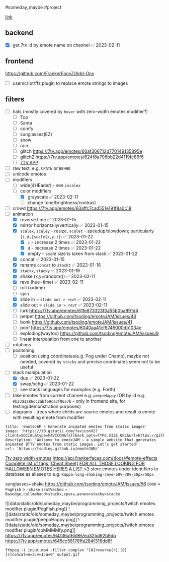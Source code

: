#someday_maybe #project

[link](https://github.com/rprtr258/twitch-emotes-modifier-plugin/pull/1)

## backend
- [x] get 7tv id by emote name on channel ✅ 2023-02-11

## frontend
https://github.com/FrankerFaceZ/Add-Ons
- [ ] userscript/ffz plugin to replace emote strings to images

## filters
- [ ] hats (mostly covered by `hover` with zero-width emotes modifier?)
    - [ ] Top
    - [ ] Santa
    - [ ] comfy
    - [ ] sunglasses(EZ)
    - [ ] snow
    - [ ] rain
    - [ ] glitch https://7tv.app/emotes/60af306712d770149135895e
    - [ ] glitch2 https://7tv.app/emotes/624f8a706bb22d4119fc86f6
    - [ ] [7TV.APP](https://7tv.app/emotes?sortBy=popularity&page=0&filter=%5Bobject%20Object%5D)
- [ ] raw text, e.g. `СРАТЬ` or `ВЕЧНО`
- [ ] unicode emotes
- [ ] modifiers
    - [ ] wide(4HEader) - see `iscalex`
    - [ ] color modifiers
        - [x] grayscale ✅ 2023-02-11
        - [ ] change tone/brightness/contrast
- [ ] crowd https://7tv.app/emotes/63affc7cad551e191f8a0c18
- [ ] animation
    - [x] reverse time ✅ 2023-01-15
    - [x] mirror horizontally/vertically ✅ 2023-01-15
    - [x] `scalex`, `scaley` - resize, `scalet` - speedup/slowdown; particularly `{i,d,}scale{x,y,t}`: ✅ 2023-01-22
        - [x] `i` - `i`ncrease 2 times ✅ 2023-01-22
        - [x] `d` - `d`ecrease 2 times ✅ 2023-01-22
        - [x] empty - scale size is taken from stack ✅ 2023-01-22
    - [x] concat ✅ 2023-01-15
    - [x] rename `concat` to `stackt` ✅ 2023-01-16
    - [x] `stackx`, `stacky` ✅ 2023-01-16
    - [x] shake (x,y=random()) ✅ 2023-02-11
    - [x] rave (hue=time) ✅ 2023-02-11
    - [ ] roll (x=time)
    - [ ] spin
    - [x] slide in = `slide out > revt` ✅ 2023-02-11
    - [x] slide out = `slide in > revt` ✅ 2023-02-11
    - [ ] lurk https://7tv.app/emotes/61fe873323f0a55b0ba891d4
    - [ ] petpet https://github.com/tsoding/emoteJAM/issues/46
    - [ ] bonk https://github.com/tsoding/emoteJAM/issues/41
    - [ ] poof https://7tv.app/emotes/6040aa41cf6746000db1034e
    - [ ] exploding(waytoo) https://github.com/tsoding/emoteJAM/issues/9
    - [ ] linear interpolation from one to another
- [ ] rotations
- [ ] positoning
    - [ ] position using coordinates(e.g. Pog under Champ), maybe not needed, covered by `stacky` and precise coordinates seem not to be useful
- [ ] stack manipulation
    - [x] dup ✅ 2023-01-22
    - [x] swap/xchg ✅ 2023-01-22
    - [ ] see stack languages for examples (e.g. Forth)
- [ ] take emotes from current channel e.g. `peepoHappy` (OR by id e.g. `#b23d1a86cc2abf69ca3f0657b` - only in frontend site, for testing/demonstration purposes)
- [ ] diagrams - trees where childs are source emotes and result is emote with resulting emote from modifier

```embed
title: 'emoteJAM — Generate animated emotes from static images'
image: 'https://t0.gstatic.com/faviconV2?client=SOCIAL&type=FAVICON&fallback_opts=TYPE,SIZE,URL&url=https://github.io/emoteJAM/&size=128'
description: 'Welcome to emoteJAM — a simple website that generates animated BTTV emotes from static images. Let’s get started!'
url: 'https://tsoding.github.io/emoteJAM/'
```

[7tv zero width emotes](https://7tv.app/emotes?page=1&filter=zero_width)
https://api.frankerfacez.com/docs/#emote-effects
[Complete list of tags [Cheat Sheet]](https://www.reddit.com/r/betterponymotes/comments/1y7vel/complete_list_of_tags_cheat_sheet/)
[FOR ALL THOSE LOOKING FOR HALLOWEEN EMOTES HERES A LIST <3](https://www.reddit.com/r/Twitch/comments/j5gqg4/for_all_those_looking_for_halloween_emotes_heres/)
store emotes under identifiers to database as aliases to e.g.
`Kappa-long-shaking-rave-50%-30%-50px/50px`

sunglasses+shake https://github.com/tsoding/emoteJAM/issues/56
`OOOO` = `PogFish` > `-shake`
`sratVechno` = `Basedge,callmehand>stackx,срать,вечно>stacky>stackx`

![[data/static/old/someday_maybe/programming_projects/twitch emotes modifier plugin/PogFish.png]]
![[data/static/old/someday_maybe/programming_projects/twitch emotes modifier plugin/peepoHappy.png]]
![[data/static/old/someday_maybe/programming_projects/twitch emotes modifier plugin/coMMMMfy.png]]
https://7tv.app/emotes/64136af65997ea325d92b9db
https://7tv.app/emotes/645cc58178ffa284f316dd8f
```
ffmpeg -i input.mp4 -filter_complex "[0]reverse[r];[0][r]concat=n=2:v=1:a=0" output.gif
```